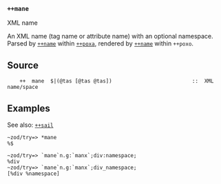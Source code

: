 ### `++mane`

XML name

An XML name (tag name or attribute name) with an optional namespace.  Parsed by
[`++name`]() within [`++poxa`](), rendered by [`++name`]() within `++poxo`.

Source
------

        ++  mane  $|(@tas [@tas @tas])                          ::  XML name/space

Examples
--------

See also: [`++sail`]()

    ~zod/try=> *mane
    %$

    ~zod/try=> `mane`n.g:`manx`;div:namespace;
    %div
    ~zod/try=> `mane`n.g:`manx`;div_namespace;
    [%div %namespace]


